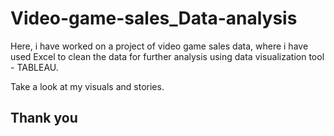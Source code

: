 # Video-game-sales_Data-analysis

<p> Here, i have worked on a project of video game sales data, where i have used Excel to clean the data for further analysis using data visualization tool - TABLEAU.</p> 
<p> Take a look at my visuals and stories. </p>
<h2> Thank you </h2>

